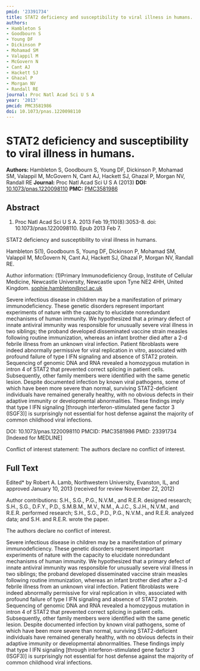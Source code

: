 ```yaml
---
pmid: '23391734'
title: STAT2 deficiency and susceptibility to viral illness in humans.
authors:
- Hambleton S
- Goodbourn S
- Young DF
- Dickinson P
- Mohamad SM
- Valappil M
- McGovern N
- Cant AJ
- Hackett SJ
- Ghazal P
- Morgan NV
- Randall RE
journal: Proc Natl Acad Sci U S A
year: '2013'
pmcid: PMC3581986
doi: 10.1073/pnas.1220098110
---
```


# STAT2 deficiency and susceptibility to viral illness in humans.
**Authors:** Hambleton S, Goodbourn S, Young DF, Dickinson P, Mohamad SM, Valappil M, McGovern N, Cant AJ, Hackett SJ, Ghazal P, Morgan NV, Randall RE
**Journal:** Proc Natl Acad Sci U S A (2013)
**DOI:** [10.1073/pnas.1220098110](https://doi.org/10.1073/pnas.1220098110)
**PMC:** [PMC3581986](https://www.ncbi.nlm.nih.gov/pmc/articles/PMC3581986/)

## Abstract

1. Proc Natl Acad Sci U S A. 2013 Feb 19;110(8):3053-8. doi: 
10.1073/pnas.1220098110. Epub 2013 Feb 7.

STAT2 deficiency and susceptibility to viral illness in humans.

Hambleton S(1), Goodbourn S, Young DF, Dickinson P, Mohamad SM, Valappil M, 
McGovern N, Cant AJ, Hackett SJ, Ghazal P, Morgan NV, Randall RE.

Author information:
(1)Primary Immunodeficiency Group, Institute of Cellular Medicine, Newcastle 
University, Newcastle upon Tyne NE2 4HH, United Kingdom. 
sophie.hambleton@ncl.ac.uk

Severe infectious disease in children may be a manifestation of primary 
immunodeficiency. These genetic disorders represent important experiments of 
nature with the capacity to elucidate nonredundant mechanisms of human immunity. 
We hypothesized that a primary defect of innate antiviral immunity was 
responsible for unusually severe viral illness in two siblings; the proband 
developed disseminated vaccine strain measles following routine immunization, 
whereas an infant brother died after a 2-d febrile illness from an unknown viral 
infection. Patient fibroblasts were indeed abnormally permissive for viral 
replication in vitro, associated with profound failure of type I IFN signaling 
and absence of STAT2 protein. Sequencing of genomic DNA and RNA revealed a 
homozygous mutation in intron 4 of STAT2 that prevented correct splicing in 
patient cells. Subsequently, other family members were identified with the same 
genetic lesion. Despite documented infection by known viral pathogens, some of 
which have been more severe than normal, surviving STAT2-deficient individuals 
have remained generally healthy, with no obvious defects in their adaptive 
immunity or developmental abnormalities. These findings imply that type I IFN 
signaling [through interferon-stimulated gene factor 3 (ISGF3)] is surprisingly 
not essential for host defense against the majority of common childhood viral 
infections.

DOI: 10.1073/pnas.1220098110
PMCID: PMC3581986
PMID: 23391734 [Indexed for MEDLINE]

Conflict of interest statement: The authors declare no conflict of interest.

## Full Text

Edited* by Robert A. Lamb, Northwestern University, Evanston, IL, and approved January 10, 2013 (received for review November 22, 2012)

Author contributions: S.H., S.G., P.G., N.V.M., and R.E.R. designed research; S.H., S.G., D.F.Y., P.D., S.M.B.M., M.V., N.M., A.J.C., S.J.H., N.V.M., and R.E.R. performed research; S.H., S.G., P.D., P.G., N.V.M., and R.E.R. analyzed data; and S.H. and R.E.R. wrote the paper.

The authors declare no conflict of interest.

Severe infectious disease in children may be a manifestation of primary immunodeficiency. These genetic disorders represent important experiments of nature with the capacity to elucidate nonredundant mechanisms of human immunity. We hypothesized that a primary defect of innate antiviral immunity was responsible for unusually severe viral illness in two siblings; the proband developed disseminated vaccine strain measles following routine immunization, whereas an infant brother died after a 2-d febrile illness from an unknown viral infection. Patient fibroblasts were indeed abnormally permissive for viral replication in vitro, associated with profound failure of type I IFN signaling and absence of STAT2 protein. Sequencing of genomic DNA and RNA revealed a homozygous mutation in intron 4 of STAT2 that prevented correct splicing in patient cells. Subsequently, other family members were identified with the same genetic lesion. Despite documented infection by known viral pathogens, some of which have been more severe than normal, surviving STAT2-deficient individuals have remained generally healthy, with no obvious defects in their adaptive immunity or developmental abnormalities. These findings imply that type I IFN signaling [through interferon-stimulated gene factor 3 (ISGF3)] is surprisingly not essential for host defense against the majority of common childhood viral infections.
